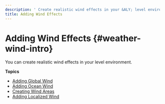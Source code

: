 ```yaml
---
description: ' Create realistic wind effects in your &ALY; level environment. '
title: Adding Wind Effects
---
```

# Adding Wind Effects {#weather-wind-intro}

You can create realistic wind effects in your level environment\.

**Topics**
+ [Adding Global Wind](/docs/userguide/weather/wind-global.md)
+ [Adding Ocean Wind](/docs/userguide/weather/wind-ocean.md)
+ [Creating Wind Areas](/docs/userguide/weather/wind-areas.md)
+ [Adding Localized Wind](/docs/userguide/weather/wind-local.md)